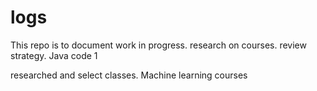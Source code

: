 # logs

This repo is to document work in progress. 
research on courses.
review strategy.
Java code 1

researched and select classes.
Machine learning courses 

